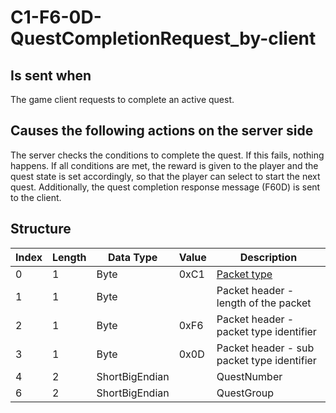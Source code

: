 # C1-F6-0D-QuestCompletionRequest_by-client

## Is sent when

The game client requests to complete an active quest.

## Causes the following actions on the server side

The server checks the conditions to complete the quest. If this fails, nothing happens. If all conditions are met, the reward is given to the player and the quest state is set accordingly, so that the player can select to start the next quest. Additionally, the quest completion response message (F60D) is sent to the client.

## Structure

| Index | Length | Data Type | Value | Description |
|-------|--------|-----------|-------|-------------|
| 0 | 1 |   Byte   | 0xC1  | [Packet type](PacketTypes.md) |
| 1 | 1 |    Byte   |      | Packet header - length of the packet |
| 2 | 1 |    Byte   | 0xF6  | Packet header - packet type identifier |
| 3 | 1 |    Byte   | 0x0D  | Packet header - sub packet type identifier |
| 4 | 2 | ShortBigEndian |  | QuestNumber |
| 6 | 2 | ShortBigEndian |  | QuestGroup |